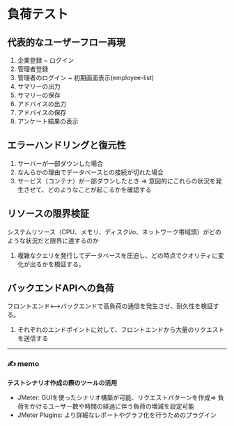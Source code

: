 # 負荷テスト

## 代表的なユーザーフロー再現
1. 企業登録 ~ ログイン
2. 管理者登録
3. 管理者のログイン ~ 初期画面表示(employee-list)
4. サマリーの出力
5. サマリーの保存
6. アドバイスの出力
7. アドバイスの保存
8. アンケート結果の表示

## エラーハンドリングと復元性
1. サーバーが一部ダウンした場合
2. なんらかの理由でデータベースとの接続が切れた場合
3. サービス（コンテナ）が一部ダウンしたとき
=> 意図的にこれらの状況を発生させて、どのようなことが起こるかを確認する

## リソースの限界検証
システムリソース（CPU、メモリ、ディスクi/o、ネットワーク帯域頭）がどのような状況だと限界に達するのか
1. 複雑なクエリを発行してデータベースを圧迫し、どの時点でクオリティに変化が出るかを検証する。

## バックエンドAPIへの負荷
フロントエンド<-->バックエンドで高負荷の通信を発生させ、耐久性を検証する。
1. それぞれのエンドポイントに対して、フロントエンドから大量のリクエストを送信する

***
### ✍️ memo
**テストシナリオ作成の際のツールの活用**
- JMeter: GUIを使ったシナリオ構築が可能、リクエストパターンを作成=> 負荷をかけるユーザー数や時間の経過に伴う負荷の増減を設定可能
- JMeter Plugins: より詳細なレポートやグラフ化を行うためのプラグイン